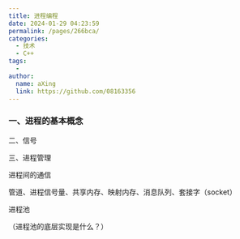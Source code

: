 ```yaml
---
title: 进程编程
date: 2024-01-29 04:23:59
permalink: /pages/266bca/
categories:
  - 技术
  - C++
tags:
  - 
author: 
  name: aXing
  link: https://github.com/08163356
---
```


### **一、进程的基本概念**



二、信号



三、进程管理



进程间的通信



<!-- more -->
管道、进程信号量、共享内存、映射内存、消息队列、套接字（socket）



进程池



（进程池的底层实现是什么？）